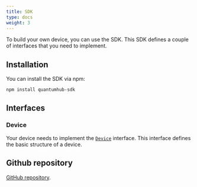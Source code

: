 ```yaml
---
title: SDK
type: docs
weight: 3
---
```


To build your own device, you can use the SDK. This SDK defines a couple of interfaces that you need to implement.

## Installation

You can install the SDK via npm:
```bash
npm install quantumhub-sdk
```

## Interfaces

### Device
Your device needs to implement the [`Device`](/docs/sdk/device/) interface. This interface defines the basic structure of a device.

## Github repository

[GitHub repository](https://github.com/sorted-bits/quantumhub-sdk).

